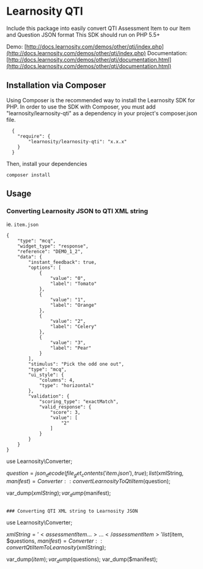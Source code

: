 # Learnosity QTI

Include this package into easily convert QTI Assessment Item to our Item and Question JSON format
This SDK should run on PHP 5.5+

Demo: [http://docs.learnosity.com/demos/other/qti/index.php](http://docs.learnosity.com/demos/other/qti/index.php)
Documentation: [http://docs.learnosity.com/demos/other/qti/documentation.html](http://docs.learnosity.com/demos/other/qti/documentation.html)

## Installation via Composer

Using Composer is the recommended way to install the Learnosity SDK for PHP. In order to use the SDK with Composer,
you must add "learnosity/learnosity-qti" as a dependency in your project's composer.json file.

```
  {
    "require": {
        "learnosity/learnosity-qti": "x.x.x"
    }
  }
```

Then, install your dependencies 

```
composer install
```

## Usage

### Converting Learnosity JSON to QTI XML string

ie. `item.json`
```
{
    "type": "mcq",
    "widget_type": "response",
    "reference": "DEMO_1_2",
    "data": {
        "instant_feedback": true,
        "options": [
            {
                "value": "0",
                "label": "Tomato"
            },
            {
                "value": "1",
                "label": "Orange"
            },
            {
                "value": "2",
                "label": "Celery"
            },
            {
                "value": "3",
                "label": "Pear"
            }
        ],
        "stimulus": "Pick the odd one out",
        "type": "mcq",
        "ui_style": {
            "columns": 4,
            "type": "horizontal"
        },
        "validation": {
            "scoring_type": "exactMatch",
            "valid_response": {
                "score": 3,
                "value": [
                    "2"
                ]
            }
        }
    }
}
```
use Learnosity\Converter;

$question = json_decode(file_get_contents('item.json'), true);
list($xmlString, $manifest) = Converter::convertLearnosityToQtiItem($question);

var_dump($xmlString);
var_dump($manifest);
```

### Converting QTI XML string to Learnosity JSON

```
use Learnosity\Converter;

$xmlString = '<assessmentItem ...> ... </assessmentItem>'
list($item, $questions, $manifest) = Converter::convertQtiItemToLearnosity($xmlString);

var_dump($item);
var_dump($questions);
var_dump($manifest);
```

